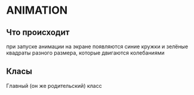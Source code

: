 # ANIMATION

## Что происходит

при запуске анимации на экране появляются синие кружки и зелёные квадраты разного размера, которые двигаются колебаниями

## Класы
Главный (он же родительский) класс 